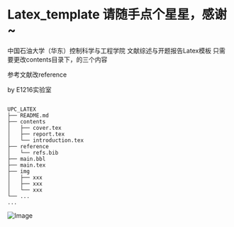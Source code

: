 # Latex_template 请随手点个星星，感谢~
中国石油大学（华东）控制科学与工程学院 文献综述与开题报告Latex模板
只需要更改contents目录下，的三个内容

参考文献改reference

by E1216实验室

```

UPC_LATEX
├── README.md
├── contents
│   ├── cover.tex
│   ├── report.tex
│   └── introduction.tex
├── reference
│   └── refs.bib
├── main.bbl
├── main.tex
├── img
│   ├── xxx
│   ├── xxx
│   └── xxx
└── ...
...
```
![Image](https://pic4.zhimg.com/80/v2-0800a0f050842acfb04c6d3e747e01d9.png)
